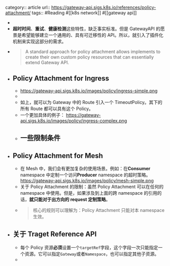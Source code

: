category:: article
url:: https://gateway-api.sigs.k8s.io/references/policy-attachment/
tags:: #Reading #[[k8s network]] #[[gateway api]]

-
- **超时时间**、**重试**、**健康检测**这些特性，缺乏事实标准。但是 GatewayAPI 的愿景是希望能够建立一个通用的、具有可迁移性的 API。所以，就引入了插件化机制来实现这部分的需求。
- > A standard approach for policy attachment allows implements to create their own custom policy resources that can essentially extend Gateway API.
- ## Policy Attachment for Ingress
	- https://gateway-api.sigs.k8s.io/images/policy/ingress-simple.png
	-
	- 如上，就可以为 Gateway 中的 Route 引入一个 TimeoutPolicy。其下的所有 Route 都可以具有这个 Policy。
	- 一个更加具体的例子：
	  https://gateway-api.sigs.k8s.io/images/policy/ingress-complex.png
	- 一些限制条件
		-
- ## Policy Attachment for Mesh
	- 在 Mesh 中，我们会有更加复杂的使用场景。例如：在**Consumer** namespace 中定制一个访问**Producer** namespace 的超时策略。
	  https://gateway-api.sigs.k8s.io/images/policy/mesh-simple.png
	- 关于 Policy Attachment 的限制：虽然 Policy Attachment 可以在任何的 namespace 中使用。但是，如果涉及到上面的跨 namespace 的引用的话，**就只能对于出方向的 request 定制策略**。
	- > 核心的规则可以理解为：Policy Attachment 只能对本 namespace 生效。
- ## 关于 Traget Reference API
	- 每个 Policy 资源**必须**设置一个`targetRef`字段，这个字段一次只能指定一个资源。它可以指定`Gateway`或者`Namespace`，也可以指定其他子资源。
	-
